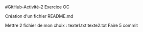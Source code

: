 #GitHub-Activité-2
Exercice OC

Création d'un fichier README.md

Mettre 2 fichier de mon choix :
	texte1.txt
	texte2.txt
Faire 5 commit	




